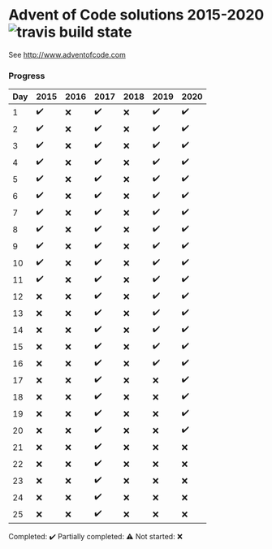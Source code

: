 # Advent of Code solutions 2015-2020 ![travis build state](https://travis-ci.org/chrlembeck/aoc2017.svg?branch=master)

See http://www.adventofcode.com

### Progress

Day | 2015                | 2016                | 2017                | 2018                | 2019               | 2020
--- | ------------------- | ------------------- | ------------------- | ------------------- | ------------------ | ------------------ 
 1  | :heavy_check_mark:  | :x:                 | :heavy_check_mark:  | :x:                 | :heavy_check_mark: | :heavy_check_mark:
 2  | :heavy_check_mark:  | :x:                 | :heavy_check_mark:  | :x:                 | :heavy_check_mark: | :heavy_check_mark:
 3  | :heavy_check_mark:  | :x:                 | :heavy_check_mark:  | :x:                 | :heavy_check_mark: | :heavy_check_mark:
 4  | :heavy_check_mark:  | :x:                 | :heavy_check_mark:  | :x:                 | :heavy_check_mark: | :heavy_check_mark:
 5  | :heavy_check_mark:  | :x:                 | :heavy_check_mark:  | :x:                 | :heavy_check_mark: | :heavy_check_mark:
 6  | :heavy_check_mark:  | :x:                 | :heavy_check_mark:  | :x:                 | :heavy_check_mark: | :heavy_check_mark:
 7  | :heavy_check_mark:  | :x:                 | :heavy_check_mark:  | :x:                 | :heavy_check_mark: | :heavy_check_mark:
 8  | :heavy_check_mark:  | :x:                 | :heavy_check_mark:  | :x:                 | :heavy_check_mark: | :heavy_check_mark:
 9  | :heavy_check_mark:  | :x:                 | :heavy_check_mark:  | :x:                 | :heavy_check_mark: | :heavy_check_mark:
 10 | :heavy_check_mark:  | :x:                 | :heavy_check_mark:  | :x:                 | :heavy_check_mark: | :heavy_check_mark:
 11 | :heavy_check_mark:  | :x:                 | :heavy_check_mark:  | :x:                 | :heavy_check_mark: | :heavy_check_mark:
 12 | :x:                 | :x:                 | :heavy_check_mark:  | :x:                 | :heavy_check_mark: | :heavy_check_mark:
 13 | :x:                 | :x:                 | :heavy_check_mark:  | :x:                 | :heavy_check_mark: | :heavy_check_mark:
 14 | :x:                 | :x:                 | :heavy_check_mark:  | :x:                 | :heavy_check_mark: | :heavy_check_mark:
 15 | :x:                 | :x:                 | :heavy_check_mark:  | :x:                 | :heavy_check_mark: | :heavy_check_mark:
 16 | :x:                 | :x:                 | :heavy_check_mark:  | :x:                 | :heavy_check_mark: | :heavy_check_mark:
 17 | :x:                 | :x:                 | :heavy_check_mark:  | :x:                 | :x:                | :heavy_check_mark:
 18 | :x:                 | :x:                 | :heavy_check_mark:  | :x:                 | :x:                | :heavy_check_mark:
 19 | :x:                 | :x:                 | :heavy_check_mark:  | :x:                 | :x:                | :heavy_check_mark:
 20 | :x:                 | :x:                 | :heavy_check_mark:  | :x:                 | :x:                | :heavy_check_mark:
 21 | :x:                 | :x:                 | :heavy_check_mark:  | :x:                 | :x:                | :x:
 22 | :x:                 | :x:                 | :heavy_check_mark:  | :x:                 | :x:                | :x:
 23 | :x:                 | :x:                 | :heavy_check_mark:  | :x:                 | :x:                | :x:
 24 | :x:                 | :x:                 | :heavy_check_mark:  | :x:                 | :x:                | :x:
 25 | :x:                 | :x:                 | :heavy_check_mark:  | :x:                 | :x:                | :x:
 
Completed: :heavy_check_mark:
Partially completed: :warning:
Not started: :x:
